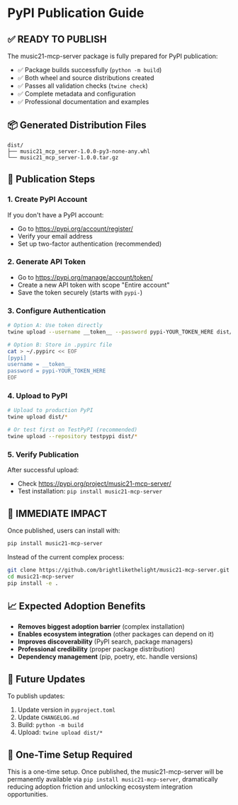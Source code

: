 # PyPI Publication Guide

## ✅ READY TO PUBLISH
The music21-mcp-server package is fully prepared for PyPI publication:

- ✅ Package builds successfully (`python -m build`)
- ✅ Both wheel and source distributions created
- ✅ Passes all validation checks (`twine check`)
- ✅ Complete metadata and configuration
- ✅ Professional documentation and examples

## 📦 Generated Distribution Files
```
dist/
├── music21_mcp_server-1.0.0-py3-none-any.whl
└── music21_mcp_server-1.0.0.tar.gz
```

## 🚀 Publication Steps

### 1. Create PyPI Account
If you don't have a PyPI account:
- Go to https://pypi.org/account/register/
- Verify your email address
- Set up two-factor authentication (recommended)

### 2. Generate API Token
- Go to https://pypi.org/manage/account/token/
- Create a new API token with scope "Entire account"
- Save the token securely (starts with `pypi-`)

### 3. Configure Authentication
```bash
# Option A: Use token directly
twine upload --username __token__ --password pypi-YOUR_TOKEN_HERE dist/*

# Option B: Store in .pypirc file
cat > ~/.pypirc << EOF
[pypi]
username = __token__
password = pypi-YOUR_TOKEN_HERE
EOF
```

### 4. Upload to PyPI
```bash
# Upload to production PyPI
twine upload dist/*

# Or test first on TestPyPI (recommended)
twine upload --repository testpypi dist/*
```

### 5. Verify Publication
After successful upload:
- Check https://pypi.org/project/music21-mcp-server/
- Test installation: `pip install music21-mcp-server`

## 🎯 IMMEDIATE IMPACT
Once published, users can install with:
```bash
pip install music21-mcp-server
```

Instead of the current complex process:
```bash
git clone https://github.com/brightlikethelight/music21-mcp-server.git
cd music21-mcp-server
pip install -e .
```

## 📈 Expected Adoption Benefits
- **Removes biggest adoption barrier** (complex installation)
- **Enables ecosystem integration** (other packages can depend on it)
- **Improves discoverability** (PyPI search, package managers)
- **Professional credibility** (proper package distribution)
- **Dependency management** (pip, poetry, etc. handle versions)

## 🔄 Future Updates
To publish updates:
1. Update version in `pyproject.toml`
2. Update `CHANGELOG.md`
3. Build: `python -m build`
4. Upload: `twine upload dist/*`

## 🚨 One-Time Setup Required
This is a one-time setup. Once published, the music21-mcp-server will be permanently available via `pip install music21-mcp-server`, dramatically reducing adoption friction and unlocking ecosystem integration opportunities.